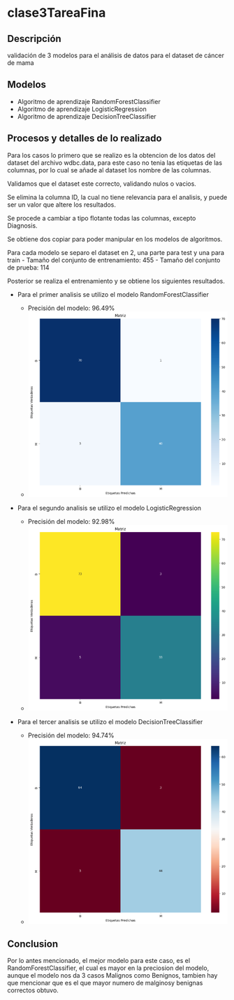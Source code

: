 # clase3TareaFina

## Descripción
validación de 3 modelos para el análisis de datos para el dataset de cáncer de mama

## Modelos 
- Algoritmo de aprendizaje RandomForestClassifier
- Algoritmo de aprendizaje LogisticRegression
- Algoritmo de aprendizaje DecisionTreeClassifier

## Procesos y detalles de lo realizado

Para los casos lo primero que se realizo es la obtencion de los datos del dataset del archivo wdbc.data, para este caso no tenia las etiquetas de las columnas, por lo cual se añade al dataset los nombre de las columnas.

Validamos que el dataset este correcto, validando nulos o vacios.

Se elimina la columna ID, la cual no tiene relevancia para el analisis, y puede ser un valor que altere los resultados.

Se procede a cambiar a tipo flotante todas las columnas, excepto Diagnosis.

Se obtiene dos copiar para poder manipular en los modelos de algoritmos.

Para cada modelo se separo el dataset en 2, una parte para test y una para train
    -   Tamaño del conjunto de entrenamiento: 455
    -   Tamaño del conjunto de prueba: 114

Posterior se realiza el entrenamiento y se obtiene los siguientes resultados.

- Para el primer analisis se utilizo el modelo RandomForestClassifier
    -   Precisión del modelo: 96.49%
    -   ![Matriz](screenshots/modelo1.png)

- Para el segundo analisis se utilizo el modelo LogisticRegression
    -   Precisión del modelo: 92.98%
    -   ![Matriz](screenshots/modelo2.png)

- Para el tercer analisis se utilizo el modelo DecisionTreeClassifier
    -   Precisión del modelo: 94.74%
    -   ![Matriz](screenshots/modelo3.png)


## Conclusion
Por lo antes mencionado, el mejor modelo para este caso, es el RandomForestClassifier, el cual es mayor en la preciosion del modelo, aunque el modelo nos da 3 casos Malignos como Benignos, tambien hay que mencionar que es el que mayor numero de malginosy benignas correctos obtuvo.